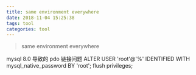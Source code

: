 ```yaml
---
title: same environment everywhere
date: 2018-11-04 15:25:38
tags: tool
categories: tool
---
```



> same environment everywhere


mysql 8.0 导致的 pdo 链接问题
ALTER USER 'root'@'%' IDENTIFIED WITH mysql_native_password BY 'root';
flush privileges;



